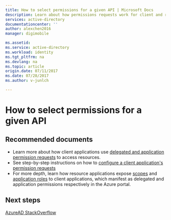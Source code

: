 ```yaml
---
title: How to select permissions for a given API | Microsoft Docs
description: Learn about how permissions requests work for client and resource applications for applications you are developing
services: active-directory
documentationcenter: ''
author: alexchen2016
manager: digimobile

ms.assetid: 
ms.service: active-directory
ms.workload: identity
ms.tgt_pltfrm: na
ms.devlang: na
ms.topic: article
origin.date: 07/11/2017
ms.date: 07/28/2017
ms.author: v-junlch

---
```


# How to select permissions for a given API 

## Recommended documents

- Learn more about how client applications use [delegated and application permission requests](/active-directory/develop/active-directory-dev-glossary#permissions) to access resources.
- See step-by-step instructions on how to [configure a client application's permission requests](/active-directory/develop/active-directory-integrating-applications#configuring-a-client-application-to-access-web-apis)
- For more depth, learn how resource applications expose [scopes](/active-directory/develop/active-directory-dev-glossary#scopes) and [application roles](/active-directory/develop/active-directory-dev-glossary#roles) to client applications, which manifest as delegated and application permissions respectively in the Azure portal. 

## Next steps

[AzureAD StackOverflow](http://stackoverflow.com/questions/tagged/azure-active-directory)

<!-- Update_Description: link update -->
